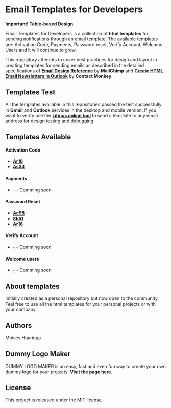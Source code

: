 <!-- ![](https://s3-eu-west-1.amazonaws.com/userlike-cdn-blog/20171113-development/header-development-news.png) -->

# Email Templates for Developers <html>

**Important! Table-based Design**

<!-- You can review the detail of the available templates by visiting the [**Email Templates for Developers page**](https://google.com). -->

Email Templates for Developers is a collection of **html templates** for sending notifications through an email template. The available templates are: Activation Code, Payments, Password reset, Verify Account, Welcome Users and it will continue to grow.

This repository attempts to cover best practices for design and layout in creating templates for sending emails as described in the detailed specifications of [**Email Design Reference**](https://templates.mailchimp.com/getting-started/html-email-basics/) by **MailChimp** and [**Create HTML Email Newsletters in Outlook**](https://www.contactmonkey.com/blog/outlook-rendering-issues) by **Contact Monkey**.

## Templates Test

All the templates available in this repositories passed the test successfully in **Gmail** and **Outlook** services in the desktop and mobile version. If you want to verify use the [**Litmus online tool**](https://putsmail.com/tests/new) to send a template to any email address for design testing and debugging.

## Templates Available
#### Activation Code
* [**Ar18**](https://moiseshp.github.io/email-templates-for-developers/templates/verification-code/Ar18.html)
* [**As33**](https://moiseshp.github.io/email-templates-for-developers/templates/verification-code/As33.html)

#### Payments
* [-]() - Comming soon

#### Password Reset
* [**Ac98**](https://moiseshp.github.io/email-templates-for-developers/templates/password-reset/Ac89.html)
* [**Sb51**](https://moiseshp.github.io/email-templates-for-developers/templates/password-reset/Sb51.html)
* [**Ar18**](https://moiseshp.github.io/email-templates-for-developers/templates/password-reset/Ar18.html)

#### Verify Account
* [-]() - Comming soon

#### Welcome users
* [-]() - Comming soon

## About templates
Initially created as a personal repository but now open to the community. Feel free to use all the html templates for your personal projects or with your company.

##  Authors
Moisés Huaringa

## Dummy Logo Maker
DUMMY LOGO MAKER is an easy, fast and even fun way to create your own dummy logo for your projects. [**Visit the page here**](https://moiseshp.github.io/dummy-logo-maker).

## License
This project is released under the MIT license.

